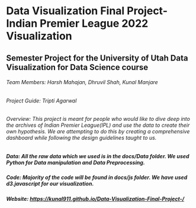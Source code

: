 # Data Visualization Final Project-Indian Premier League 2022 Visualization
## Semester Project for the University of Utah Data Visualization for Data Science course
###### Team Members: Harsh Mahajan, Dhruvil Shah, Kunal Manjare
###### Project Guide: Tripti Agarwal
###### Overview: This project is meant for people who would like to dive deep into the archives of Indian Premier League(IPL) and use the data to create their own hypothesis. We are attempting to do this by creating a comprehensive dashboard while following the design guidelines taught to us.
##### Data: All the raw data which we used is in the docs/Data folder. We used Python for Data manipulation and Data Preprocessing.
##### Code: Majority of the code will be found in docs/js folder. We have used d3.javascript for our visualization.
##### Website: https://kunal911.github.io/Data-Visualization-Final-Project-/
